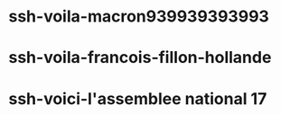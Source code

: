 # ssh-voila-macron939939393993
# ssh-voila-francois-fillon-hollande
# ssh-voici-l'assemblee national 17
